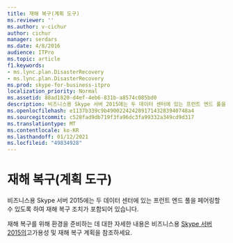 ```yaml
---
title: 재해 복구(계획 도구)
ms.reviewer: ''
ms.author: v-cichur
author: cichur
manager: serdars
ms.date: 4/8/2016
audience: ITPro
ms.topic: article
f1.keywords:
- ms.lync.plan.DisasterRecovery
- ms.lync.plan.DisasterRecovery
ms.prod: skype-for-business-itpro
localization_priority: Normal
ms.assetid: 88ad1820-d4ef-4eb6-831b-a8574c085bd0
description: 비즈니스용 Skype 서버 2015에는 두 데이터 센터에 있는 프런트 엔드 풀을 페어링할 수 있도록 하여 재해 복구 조치가 포함되어 있습니다.
ms.openlocfilehash: e1137b339c9b49002242428917143283940748a4
ms.sourcegitcommit: c528fad9db719f3fa96dc3fa99332a349cd9d317
ms.translationtype: MT
ms.contentlocale: ko-KR
ms.lasthandoff: 01/12/2021
ms.locfileid: "49834928"
---
```

# <a name="disaster-recovery-planning-tool"></a>재해 복구(계획 도구)
 
비즈니스용 Skype 서버 2015에는 두 데이터 센터에 있는 프런트 엔드 풀을 페어링할 수 있도록 하여 재해 복구 조치가 포함되어 있습니다.
  
재해 복구를 위해 환경을 준비하는 데 대한 자세한 내용은 비즈니스용 [Skype 서버 2015의](../../plan-your-deployment/high-availability-and-disaster-recovery/high-availability-and-disaster-recovery.md)고가용성 및 재해 복구 계획을 참조하세요.
  

